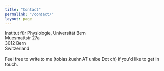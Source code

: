 ```yaml
---
title: "Contact"
permalink: "/contact/"
layout: page
---
```


Institut für Physiologie, Universität Bern \
Muesmattstr 27a \
3012 Bern \
Switzerland \
\
Feel free to write to me (tobias.kuehn AT unibe Dot ch) if you'd like to get in touch. 
